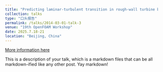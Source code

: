 ```yaml
---
title: "Predicting laminar-turbulent transition in rough-wall turbine blade boundary layer with OpenFOAM"
collection: talks
type: "口头报告"
permalink: /talks/2014-03-01-talk-3
venue: "19th OpenFOAM Workshop"
date: 2025.7.18-21
location: "Beijing, China"
---
```


[More information here](http://example2.com)

This is a description of your talk, which is a markdown files that can be all markdown-ified like any other post. Yay markdown!
